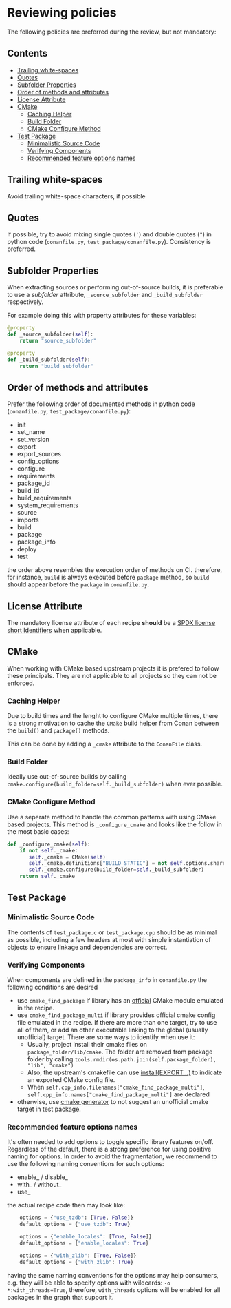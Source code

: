 # Reviewing policies

The following policies are preferred during the review, but not mandatory:

<!-- toc -->
## Contents

  * [Trailing white-spaces](#trailing-white-spaces)
  * [Quotes](#quotes)
  * [Subfolder Properties](#subfolder-properties)
  * [Order of methods and attributes](#order-of-methods-and-attributes)
  * [License Attribute](#license-attribute)
  * [CMake](#cmake)
    * [Caching Helper](#caching-helper)
    * [Build Folder](#build-folder)
    * [CMake Configure Method](#cmake-configure-method)
  * [Test Package](#test-package)
    * [Minimalistic Source Code](#minimalistic-source-code)
    * [Verifying Components](#verifying-components)
    * [Recommended feature options names](#recommended-feature-options-names)<!-- endToc -->

## Trailing white-spaces

Avoid trailing white-space characters, if possible

## Quotes

If possible, try to avoid mixing single quotes (`'`) and double quotes (`"`) in python code (`conanfile.py`, `test_package/conanfile.py`). Consistency is preferred.

## Subfolder Properties

When extracting sources or performing out-of-source builds, it is preferable to use a _subfolder_ attribute, `_source_subfolder` and `_build_subfolder` respectively.

For example doing this with property attributes for these variables:

```py
@property
def _source_subfolder(self):
    return "source_subfolder"

@property
def _build_subfolder(self):
    return "build_subfolder"
```

## Order of methods and attributes

Prefer the following order of documented methods in python code (`conanfile.py`, `test_package/conanfile.py`):

- init
- set_name
- set_version
- export
- export_sources
- config_options
- configure
- requirements
- package_id
- build_id
- build_requirements
- system_requirements
- source
- imports
- build
- package
- package_info
- deploy
- test

the order above resembles the execution order of methods on CI. therefore, for instance, `build` is always executed before `package` method, so `build` should appear before the
`package` in `conanfile.py`.

## License Attribute

The mandatory license attribute of each recipe **should** be a [SPDX license](https://spdx.org/licenses/) [short Identifiers](https://spdx.dev/ids/) when applicable.

## CMake

When working with CMake based upstream projects it is prefered to follow these principals. They are not applicable to all projects so they can not be enforced.

### Caching Helper

Due to build times and the lenght to configure CMake multiple times, there is a strong motivation to cache the `CMake` build helper from Conan between the `build()` and `package()` methods.

This can be done by adding a `_cmake` attribute to the `ConanFile` class.

### Build Folder

Ideally use out-of-source builds by calling `cmake.configure(build_folder=self._build_subfolder)` when ever possible.

### CMake Configure Method

Use a seperate method to handle the common patterns with using CMake based projects. This method is `_configure_cmake` and looks like the follow in the most basic cases:

```py
def _configure_cmake(self):
    if not self._cmake:
       self._cmake = CMake(self)
       self._cmake.definitions["BUILD_STATIC"] = not self.options.shared
       self._cmake.configure(build_folder=self._build_subfolder)
    return self._cmake
```

## Test Package

### Minimalistic Source Code

The contents of `test_package.c` or `test_package.cpp` should be as minimal as possible, including a few headers at most with simple instantiation of objects to ensure linkage
and dependencies are correct.

### Verifying Components

When components are defined in the `package_info` in `conanfile.py` the following conditions are desired

* use `cmake_find_package` if library has an [official](cmake.org/cmake/help/latest/manual/cmake-modules.7.html#find-modules) CMake module emulated in the recipe.
* use `cmake_find_package_multi` if library provides official cmake config file emulated in the recipe. If there are more than one target, try to use all of them, or add an other executable linking to the global (usually unofficial) target. There are some ways to identify when use it:
    * Usually, project install their cmake files on `package_folder/lib/cmake`. The folder are removed from package folder by calling `tools.rmdir(os.path.join(self.package_folder), "lib", "cmake")`
    * Also, the upstream's cmakefile can use [install(EXPORT ..)](https://cmake.org/cmake/help/latest/command/install.html#export)
      to indicate an exported CMake config file.
    * When `self.cpp_info.filenames["cmake_find_package_multi"]`, `self.cpp_info.names["cmake_find_package_multi"]` are declared
* otherwise, use [cmake generator](https://docs.conan.io/en/latest/reference/generators/cmake.html) to not suggest an unofficial cmake target in test package.

### Recommended feature options names

It's often needed to add options to toggle specific library features on/off. Regardless of the default, there is a strong preference for using positive naming for options. In order to avoid the fragmentation, we recommend to use the following naming conventions for such options:

- enable_<feature> / disable_<feature>
- with_<dependency> / without_<dependency>
- use_<feature>

the actual recipe code then may look like:

```py
    options = {"use_tzdb": [True, False]}
    default_options = {"use_tzdb": True}
```

```py
    options = {"enable_locales": [True, False]}
    default_options = {"enable_locales": True}
```

```py
    options = {"with_zlib": [True, False]}
    default_options = {"with_zlib": True}
```

having the same naming conventions for the options may help consumers, e.g. they will be able to specify options with wildcards: `-o *:with_threads=True`, therefore, `with_threads` options will be enabled for all packages in the graph that support it.
